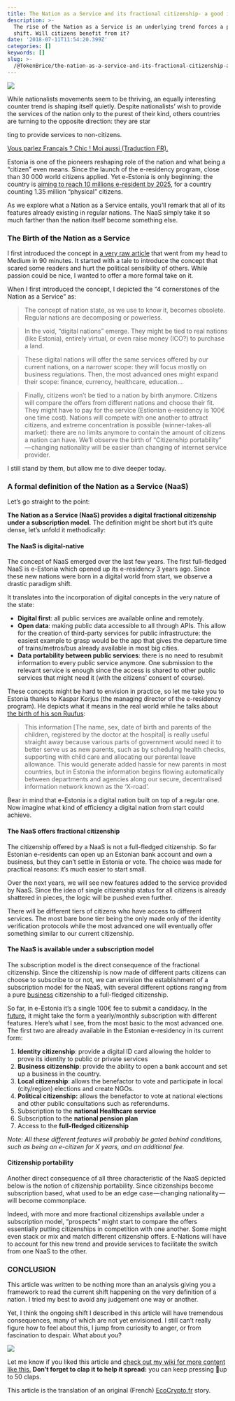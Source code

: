 ```yaml
---
title: The Nation as a Service and its fractional citizenship- a good idea?
description: >-
  The rise of the Nation as a Service is an underlying trend forces a paradigm
  shift. Will citizens benefit from it?
date: '2018-07-11T11:54:20.399Z'
categories: []
keywords: []
slug: >-
  /@TokenBrice/the-nation-as-a-service-and-its-fractional-citizenship-a-good-idea-65f66c58c165
---
```


![](img/1__URJ7WiOt1cBQMyvv1KTVog.jpeg)

While nationalists movements seem to be thriving, an equally interesting counter trend is shaping itself quietly. Despite nationalists’ wish to provide the services of the nation only to the purest of their kind, others countries are turning to the opposite direction: they are star

ting to provide services to non-citizens.

[Vous parlez Français ? Chic ! Moi aussi (Traduction FR).](https://ecocrypto.fr/gouvernance/nation-comme-service-ncs/)

Estonia is one of the pioneers reshaping role of the nation and what being a “citizen” even means. Since the launch of the e-residency program, close than 30 000 world citizens applied. Yet e-Estonia is only beginning: the country is [aiming to reach 10 millions e-resident by 2025](https://medium.com/e-residency-blog/happy-3rd-birthday-to-our-global-e-resident-community-7143adc73994), for a country counting 1.35 million “physical” citizens.

As we explore what a Nation as a Service entails, you’ll remark that all of its features already existing in regular nations. The NaaS simply take it so much farther than the nation itself become something else.

### The Birth of the Nation as a Service

I first introduced the concept in [a very raw article](https://medium.com/@BBerdah/the-demise-of-nation-states-introducing-the-nation-as-a-service-naas-ef3bf9f494e3) that went from my head to Medium in 90 minutes. It started with a tale to introduce the concept that scared some readers and hurt the political sensibility of others. While passion could be nice, I wanted to offer a more formal take on it.

When I first introduced the concept, I depicted the “4 cornerstones of the Nation as a Service” as:

> The concept of nation state, as we use to know it, becomes obsolete. Regular nations are decomposing or powerless.

> In the void, “digital nations” emerge. They might be tied to real nations (like Estonia), entirely virtual, or even raise money (ICO?) to purchase a land.

> These digital nations will offer the same services offered by our current nations, on a narrower scope: they will focus mostly on business regulations. Then, the most advanced ones might expand their scope: finance, currency, healthcare, education…

> Finally, citizens won’t be tied to a nation by birth anymore. Citizens will compare the offers from different nations and choose their fit. They might have to pay for the service (Estionian e-residency is 100€ one time cost). Nations will compete with one another to attract citizens, and extreme concentration is possible (winner-takes-all market): there are no limits anymore to contain the amount of citizens a nation can have. We’ll observe the birth of “Citizenship portability” — changing nationality will be easier than changing of internet service provider.

I still stand by them, but allow me to dive deeper today.

### A formal definition of the Nation as a Service (NaaS)

Let’s go straight to the point:

**The Nation as a Service (NaaS) provides a digital fractional citizenship under a subscription model.** The definition might be short but it’s quite dense, let’s unfold it methodically:

#### The NaaS is digital-native

The concept of NaaS emerged over the last few years. The first full-fledged NaaS is e-Estonia which opened up its e-residency 3 years ago. Since these new nations were born in a digital world from start, we observe a drastic paradigm shift.

It translates into the incorporation of digital concepts in the very nature of the state:

*   **Digital first**: all public services are available online and remotely.
*   **Open data**: making public data accessible to all through APIs. This allow for the creation of third-party services for public infrastructure: the easiest example to grasp would be the app that gives the departure time of trains/metros/bus already available in most big cities.
*   **Data portability between public services**: there is no need to resubmit information to every public service anymore. One submission to the relevant service is enough since the access is shared to other public services that might need it (with the citizens’ consent of course).

These concepts might be hard to envision in practice, so let me take you to Estonia thanks to Kaspar Korjus (the managing director of the e-residency program). He depicts what it means in the real world while he talks about [the birth of his son Ruufus](https://medium.com/e-residency-blog/what-is-a-nation-children-born-today-will-grow-up-with-a-radically-different-answer-b31f14403c3c):

> This information \[The name, sex, date of birth and parents of the children, registered by the doctor at the hospital\] is really useful straight away because various parts of government would need it to better serve us as new parents, such as by scheduling health checks, supporting with child care and allocating our parental leave allowance. This would generate added hassle for new parents in most countries, but in Estonia the information begins flowing automatically between departments and agencies along our secure, decentralised information network known as the ‘X-road’.

Bear in mind that e-Estonia is a digital nation built on top of a regular one. Now imagine what kind of efficiency a digital nation from start could achieve.

#### The NaaS offers fractional citizenship

The citizenship offered by a NaaS is not a full-fledged citizenship. So far Estonian e-residents can open up an Estonian bank account and own a business, but they can’t settle in Estonia or vote. The choice was made for practical reasons: it’s much easier to start small.

Over the next years, we will see new features added to the service provided by NaaS. Since the idea of single citizenship status for all citizens is already shattered in pieces, the logic will be pushed even further.

There will be different tiers of citizens who have access to different services. The most bare bone tier being the only made only of the identity verification protocols while the most advanced one will eventually offer something similar to our current citizenship.

#### The NaaS is available under a subscription model

The subscription model is the direct consequence of the fractional citizenship. Since the citizenship is now made of different parts citizens can choose to subscribe to or not, we can envision the establishment of a subscription model for the NaaS, with several different options ranging from a pure [business](https://hackernoon.com/tagged/business) citizenship to a full-fledged citizenship.

So far, in e-Estonia it’s a single 100€ fee to submit a candidacy. In the [future](https://hackernoon.com/tagged/future), it might take the form a yearly/monthly subscription with different features. Here’s what I see, from the most basic to the most advanced one. The first two are already available in the Estonian e-residency in its current form:

1.  **Identity citizenship**: provide a digital ID card allowing the holder to prove its identity to public or private services
2.  **Business citizenship**: provide the ability to open a bank account and set up a business in the country.
3.  **Local citizenship**: allows the benefactor to vote and participate in local (city/region) elections and create NGOs.
4.  **Political citizenship:** allows the benefactor to vote at national elections and other public consultations such as referendums.
5.  Subscription to the **national Healthcare service**
6.  Subscription to the **national pension plan**
7.  Access to the **full-fledged citizenship**

_Note: All these different features will probably be gated behind conditions, such as being an e-citizen for X years, and an additional fee._

#### Citizenship portability

Another direct consequence of all three characteristic of the NaaS depicted below is the notion of citizenship portability. Since citizenships become subscription based, what used to be an edge case — changing nationality — will become commonplace.

Indeed, with more and more fractional citizenships available under a subscription model, “prospects” might start to compare the offers essentially putting citizenships in competition with one another. Some might even stack or mix and match different citizenship offers. E-Nations will have to account for this new trend and provide services to facilitate the switch from one NaaS to the other.

### CONCLUSION

This article was written to be nothing more than an analysis giving you a framework to read the current shift happening on the very definition of a nation. I tried my best to avoid any judgement one way or another.

Yet, I think the ongoing shift I described in this article will have tremendous consequences, many of which are not yet envisioned. I still can’t really figure how to feel about this, I jump from curiosity to anger, or from fascination to despair. What about you?

![](img/1__4nvwlCnZkfNy1bo70C8m3A.gif)

Let me know if you liked this article and [check out my wiki for more content like this.](https://github.com/Ahirice/BCC/wiki) **Don’t forget to clap it** **to help it spread:** you can keep pressing  👏up to 50 claps.

This article is the translation of an original (French) [EcoCrypto.fr](https://ecocrypto.fr) story.
